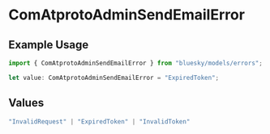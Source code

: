 # ComAtprotoAdminSendEmailError

## Example Usage

```typescript
import { ComAtprotoAdminSendEmailError } from "bluesky/models/errors";

let value: ComAtprotoAdminSendEmailError = "ExpiredToken";
```

## Values

```typescript
"InvalidRequest" | "ExpiredToken" | "InvalidToken"
```